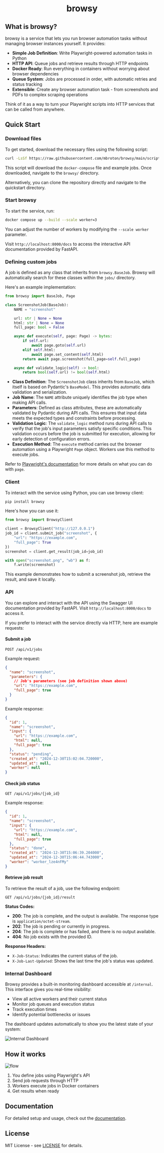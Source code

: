 <div align="center">
  <h1>browsy</h1>
</div>

## What is browsy?

browsy is a service that lets you run browser automation tasks without managing browser instances yourself. It provides:

- **Simple Job Definition**: Write Playwright-powered automation tasks in Python
- **HTTP API**: Queue jobs and retrieve results through HTTP endpoints
- **Docker Ready**: Run everything in containers without worrying about browser dependencies
- **Queue System**: Jobs are processed in order, with automatic retries and status tracking
- **Extensible**: Create any browser automation task - from screenshots and PDFs to complex scraping operations

Think of it as a way to turn your Playwright scripts into HTTP services that can be called from anywhere.

## Quick Start

### Download files

To get started, download the necessary files using the following script:
```bash
curl -LsSf https://raw.githubusercontent.com/mbroton/browsy/main/scripts/get.sh | sh
```

This script will download the `docker-compose` file and example jobs. Once downloaded, navigate to the `browsy/` directory.

Alternatively, you can clone the repository directly and navigate to the quickstart directory.

### Start browsy

To start the service, run:
```bash
docker compose up --build --scale worker=3
```

You can adjust the number of workers by modifying the `--scale worker` parameter. 

Visit `http://localhost:8000/docs` to access the interactive API documentation provided by FastAPI.

### Defining custom jobs

A job is defined as any class that inherits from `browsy.BaseJob`. Browsy will automatically search for these classes within the `jobs/` directory.

Here's an example implementation:
```python
from browsy import BaseJob, Page

class ScreenshotJob(BaseJob):
    NAME = "screenshot"

    url: str | None = None
    html: str | None = None
    full_page: bool = False

    async def execute(self, page: Page) -> bytes:
        if self.url:
            await page.goto(self.url)
        elif self.html:
            await page.set_content(self.html)
        return await page.screenshot(full_page=self.full_page)

    async def validate_logic(self) -> bool:
        return bool(self.url) != bool(self.html)
```

- **Class Definition**: The `ScreenshotJob` class inherits from `BaseJob`, which itself is based on Pydantic's `BaseModel`. This provides automatic data validation and serialization.
- **Job Name**: The `NAME` attribute uniquely identifies the job type when making API calls.
- **Parameters**: Defined as class attributes, these are automatically validated by Pydantic during API calls. This ensures that input data meets the expected types and constraints before processing.
- **Validation Logic**: The `validate_logic` method runs during API calls to verify that the job's input parameters satisfy specific conditions. This validation occurs before the job is submitted for execution, allowing for early detection of configuration errors.
- **Execution Method**: The `execute` method carries out the browser automation using a Playwright `Page` object. Workers use this method to execute jobs.

Refer to [Playwright's documentation](https://playwright.dev/python/docs/api/class-page) for more details on what you can do with `page`.

### Client

To interact with the service using Python, you can use browsy client:
```bash
pip install browsy
```

Here's how you can use it:
```python
from browsy import BrowsyClient

client = BrowsyClient("http://127.0.0.1")
job_id = client.submit_job("screenshot", {
    "url": "https://example.com",
    "full_page": True
})
screenshot = client.get_result(job_id=job_id)

with open("screenshot.png", "wb") as f:
    f.write(screenshot)
```

This example demonstrates how to submit a screenshot job, retrieve the result, and save it locally.

### API

You can explore and interact with the API using the Swagger UI documentation provided by FastAPI. Visit `http://localhost:8000/docs` to access it.

If you prefer to interact with the service directly via HTTP, here are example requests:

#### Submit a job

`POST /api/v1/jobs`

Example request:
  ```json
  {
    "name": "screenshot",
    "parameters": {
      // Job's parameters (see job definition shown above)
      "url": "https://example.com",
      "full_page": true
    }
  }
  ```

Example response:
```json
{
  "id": 1,
  "name": "screenshot",
  "input": {
    "url": "https://example.com",
    "html": null,
    "full_page": true
  },
  "status": "pending",
  "created_at": "2024-12-30T15:02:04.720000",
  "updated_at": null,
  "worker": null
}
```

#### Check job status

`GET /api/v1/jobs/{job_id}`

Example response:
```json
{
  "id": 1,
  "name": "screenshot",
  "input": {
    "url": "https://example.com",
    "html": null,
    "full_page": true
  },
  "status": "done",
  "created_at": "2024-12-30T15:06:39.204000",
  "updated_at": "2024-12-30T15:06:44.743000",
  "worker": "worker_lze4nFMy"
}
```

#### Retrieve job result

To retrieve the result of a job, use the following endpoint:

`GET /api/v1/jobs/{job_id}/result`

**Status Codes:**

- **200**: The job is complete, and the output is available. The response type is `application/octet-stream`.
- **202**: The job is pending or currently in progress.
- **204**: The job is complete or has failed, and there is no output available.
- **404**: No job exists with the provided ID.

**Response Headers:**

- `X-Job-Status`: Indicates the current status of the job.
- `X-Job-Last-Updated`: Shows the last time the job's status was updated.

### Internal Dashboard

Browsy provides a built-in monitoring dashboard accessible at `/internal`. This interface gives you real-time visibility:

- View all active workers and their current status
- Monitor job queues and execution status
- Track execution times
- Identify potential bottlenecks or issues

The dashboard updates automatically to show you the latest state of your system:

![Internal Dashboard](.github/assets/dashboard.png)


## How it works

![flow](.github/assets/flow.png)

1. You define jobs using Playwright's API
2. Send job requests through HTTP
3. Workers execute jobs in Docker containers
4. Get results when ready

## Documentation

For detailed setup and usage, check out the [documentation](https://broton.dev/).

## License

MIT License - see [LICENSE](LICENSE) for details.
